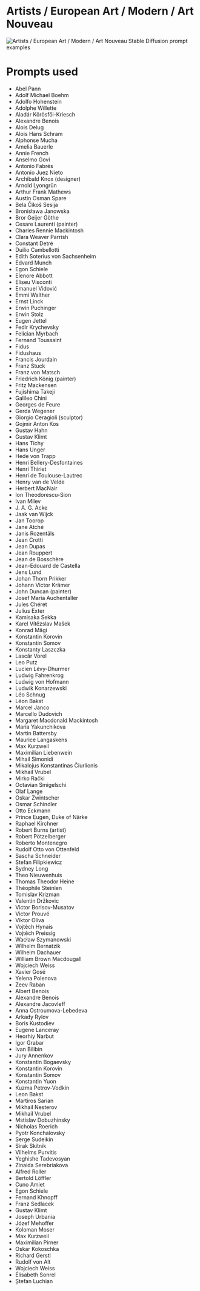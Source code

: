 # Artists / European Art / Modern / Art Nouveau

![Artists / European Art / Modern / Art Nouveau Stable Diffusion prompt examples](montage.png 'Artists / European Art / Modern / Art Nouveau Stable Diffusion prompt examples')

# Prompts used
- Abel Pann
- Adolf Michael Boehm
- Adolfo Hohenstein
- Adolphe Willette
- Aladár Körösfői-Kriesch
- Alexandre Benois
- Alois Delug
- Alois Hans Schram
- Alphonse Mucha
- Amelia Bauerle
- Annie French
- Anselmo Govi
- Antonio Fabrés
- Antonio Juez Nieto
- Archibald Knox (designer)
- Arnold Lyongrün
- Arthur Frank Mathews
- Austin Osman Spare
- Bela Čikoš Sesija
- Bronisława Janowska
- Bror Geijer Göthe
- Cesare Laurenti (painter)
- Charles Rennie Mackintosh
- Clara Weaver Parrish
- Constant Detré
- Duilio Cambellotti
- Edith Soterius von Sachsenheim
- Edvard Munch
- Egon Schiele
- Elenore Abbott
- Eliseu Visconti
- Emanuel Vidović
- Emmi Walther
- Ernst Linck
- Erwin Puchinger
- Erwin Stolz
- Eugen Jettel
- Fedir Krychevsky
- Felician Myrbach
- Fernand Toussaint
- Fidus
- Fidushaus
- Francis Jourdain
- Franz Stuck
- Franz von Matsch
- Friedrich König (painter)
- Fritz Mackensen
- Fujishima Takeji
- Galileo Chini
- Georges de Feure
- Gerda Wegener
- Giorgio Ceragioli (sculptor)
- Gojmir Anton Kos
- Gustav Hahn
- Gustav Klimt
- Hans Tichy
- Hans Unger
- Hede von Trapp
- Henri Bellery-Desfontaines
- Henri Thiriet
- Henri de Toulouse-Lautrec
- Henry van de Velde
- Herbert MacNair
- Ion Theodorescu-Sion
- Ivan Milev
- J. A. G. Acke
- Jaak van Wijck
- Jan Toorop
- Jane Atché
- Janis Rozentāls
- Jean Crotti
- Jean Dupas
- Jean Rouppert
- Jean de Bosschère
- Jean-Edouard de Castella
- Jens Lund
- Johan Thorn Prikker
- Johann Victor Krämer
- John Duncan (painter)
- Josef Maria Auchentaller
- Jules Chéret
- Julius Exter
- Kamisaka Sekka
- Karel Vítězslav Mašek
- Konrad Mägi
- Konstantin Korovin
- Konstantin Somov
- Konstanty Laszczka
- Lascăr Vorel
- Leo Putz
- Lucien Lévy-Dhurmer
- Ludwig Fahrenkrog
- Ludwig von Hofmann
- Ludwik Konarzewski
- Léo Schnug
- Léon Bakst
- Marcel Janco
- Marcello Dudovich
- Margaret Macdonald Mackintosh
- Maria Yakunchikova
- Martin Battersby
- Maurice Langaskens
- Max Kurzweil
- Maximilian Liebenwein
- Mihail Simonidi
- Mikalojus Konstantinas Čiurlionis
- Mikhail Vrubel
- Mirko Rački
- Octavian Smigelschi
- Olaf Lange
- Oskar Zwintscher
- Osmar Schindler
- Otto Eckmann
- Prince Eugen, Duke of Närke
- Raphael Kirchner
- Robert Burns (artist)
- Robert Pötzelberger
- Roberto Montenegro
- Rudolf Otto von Ottenfeld
- Sascha Schneider
- Stefan Filipkiewicz
- Sydney Long
- Theo Nieuwenhuis
- Thomas Theodor Heine
- Théophile Steinlen
- Tomislav Krizman
- Valentin Držkovic
- Victor Borisov-Musatov
- Victor Prouvé
- Viktor Oliva
- Vojtěch Hynais
- Vojtěch Preissig
- Wacław Szymanowski
- Wilhelm Bernatzik
- Wilhelm Dachauer
- William Brown Macdougall
- Wojciech Weiss
- Xavier Gosé
- Yelena Polenova
- Zeev Raban
- Albert Benois
- Alexandre Benois
- Alexandre Jacovleff
- Anna Ostroumova-Lebedeva
- Arkady Rylov
- Boris Kustodiev
- Eugene Lanceray
- Heorhiy Narbut
- Igor Grabar
- Ivan Bilibin
- Jury Annenkov
- Konstantin Bogaevsky
- Konstantin Korovin
- Konstantin Somov
- Konstantin Yuon
- Kuzma Petrov-Vodkin
- Leon Bakst
- Martiros Sarian
- Mikhail Nesterov
- Mikhail Vrubel
- Mstislav Dobuzhinsky
- Nicholas Roerich
- Pyotr Konchalovsky
- Serge Sudeikin
- Sirak Skitnik
- Vilhelms Purvitis
- Yeghishe Tadevosyan
- Zinaida Serebriakova
- Alfred Roller
- Bertold Löffler
- Cuno Amiet
- Egon Schiele
- Fernand Khnopff
- Franz Sedlacek
- Gustav Klimt
- Joseph Urbania
- Józef Mehoffer
- Koloman Moser
- Max Kurzweil
- Maximilian Pirner
- Oskar Kokoschka
- Richard Gerstl
- Rudolf von Alt
- Wojciech Weiss
- Élisabeth Sonrel
- Ștefan Luchian


